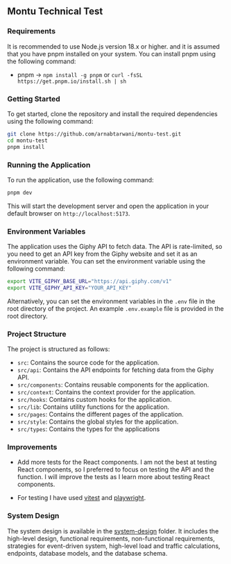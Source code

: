 ## Montu Technical Test

### Requirements

It is recommended to use Node.js version 18.x or higher. and it is assumed that you have pnpm installed on your system. You can install pnpm using the following command:

- pnpm -> `npm install -g pnpm` or `curl -fsSL https://get.pnpm.io/install.sh | sh`

###

### Getting Started

To get started, clone the repository and install the required dependencies using the following command:

```bash
git clone https://github.com/arnabtarwani/montu-test.git
cd montu-test
pnpm install
```

### Running the Application

To run the application, use the following command:

```bash
pnpm dev
```

This will start the development server and open the application in your default browser on `http://localhost:5173`.

### Environment Variables

The application uses the Giphy API to fetch data. The API is rate-limited, so you need to get an API key from the Giphy website and set it as an environment variable. You can set the environment variable using the following command:

```bash
export VITE_GIPHY_BASE_URL="https://api.giphy.com/v1"
export VITE_GIPHY_API_KEY="YOUR_API_KEY"
```

Alternatively, you can set the environment variables in the `.env` file in the root directory of the project. An example `.env.example` file is provided in the root directory.

### Project Structure

The project is structured as follows:

- `src`: Contains the source code for the application.
- `src/api`: Contains the API endpoints for fetching data from the Giphy API.
- `src/components`: Contains reusable components for the application.
- `src/context`: Contains the context provider for the application.
- `src/hooks`: Contains custom hooks for the application.
- `src/lib`: Contains utility functions for the application.
- `src/pages`: Contains the different pages of the application.
- `src/style`: Contains the global styles for the application.
- `src/types`: Contains the types for the applications

### Improvements

- Add more tests for the React components. I am not the best at testing React components, so I preferred to focus on testing the API and the function. I will improve the tests as I learn more about testing React components.

- For testing I have used [vitest](https://vitest.dev/) and [playwright](https://playwright.dev/).

### System Design

The system design is available in the [system-design](./system-design/README.md) folder. It includes the high-level design, functional requirements, non-functional requirements, strategies for event-driven system, high-level load and traffic calculations, endpoints, database models, and the database schema.
